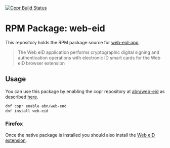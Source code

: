 [![Copr Build Status](https://copr.fedorainfracloud.org/coprs/abn/web-eid/package/web-eid/status_image/last_build.png)](https://copr.fedorainfracloud.org/coprs/abn/web-eid/)

# RPM Package: web-eid

This repository holds the RPM package source for [web-eid-app](https://github.com/web-eid/web-eid-app).

> The Web eID application performs cryptographic digital signing and authentication operations with electronic 
> ID smart cards for the Web eID browser extension 

## Usage
You can use this package by enabling the copr repository at [abn/web-eid](https://copr.fedorainfracloud.org/coprs/abn/web-eid/) as described [here](https://fedorahosted.org/copr/wiki/HowToEnableRepo).

```sh
dnf copr enable abn/web-end
dnf install web-eid
```

### Firefox
Once the native package is installed you should also install the [Web eID extension](https://addons.mozilla.org/en-US/firefox/addon/web-eid-webextension/).
